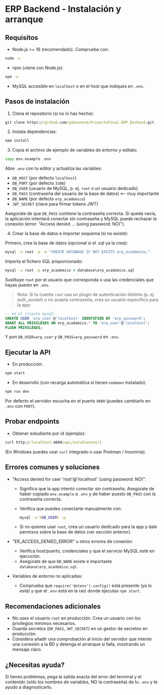 # ERP Backend - Instalación y arranque


## Requisitos

- Node.js >= 16 (recomendado). Comprueba con:

```cmd
node -v
```

- npm (viene con Node.js):

```cmd
npm -v
```

- MySQL accesible en `localhost` o en el host que indiques en `.env`.

## Pasos de instalación

1. Clona el repositorio (si no lo has hecho):

```cmd
git clone https://github.com/gabnunezm/ProyectoFinal-ERP_Backend.git
```

2. Instala dependencias:

```cmd
npm install
```

3. Copia el archivo de ejemplo de variables de entorno y edítalo:

```cmd
copy env.example .env
```

Abre `.env` con tu editor y actualiza las variables:

- `DB_HOST` (por defecto `localhost`)
- `DB_PORT` (por defecto `3306`)
- `DB_USER` (usuario de MySQL, p. ej. `root` o un usuario dedicado)
- `DB_PASS` (contraseña del usuario de la base de datos)  <-- muy importante
- `DB_NAME` (por defecto `erp_academico`)
- `JWT_SECRET` (clave para firmar tokens JWT)

Asegúrate de que `DB_PASS` contiene la contraseña correcta. Si queda vacía, la aplicación intentará conectar sin contraseña y MySQL puede rechazar la conexión (error: "Access denied ... (using password: NO)").

4. Crear la base de datos e importar esquema (si no existe):

Primero, crea la base de datos (opcional si el .sql ya la crea):

```cmd
mysql -u root -p -e "CREATE DATABASE IF NOT EXISTS erp_academico;"
```

Importa el fichero SQL proporcionado:

```cmd
mysql -u root -p erp_academico < database\erp_academico.sql
```

Sustituye `root` por el usuario que corresponda o usa las credenciales que hayas puesto en `.env`.

> Nota: Si tu cuenta `root` usa un plugin de autenticación distinto (p. ej. auth_socket) o no acepta contraseña, crea un usuario específico para la app:

```sql
-- en el cliente mysql:
CREATE USER 'erp_user'@'localhost' IDENTIFIED BY 'erp_password';
GRANT ALL PRIVILEGES ON erp_academico.* TO 'erp_user'@'localhost';
FLUSH PRIVILEGES;
```

Y pon `DB_USER=erp_user` y `DB_PASS=erp_password` en `.env`.

## Ejecutar la API

- En producción:

```cmd
npm start
```

- En desarrollo (con recarga automática si tienes `nodemon` instalado):

```cmd
npm run dev
```

Por defecto el servidor escucha en el puerto `4000` (puedes cambiarlo en `.env` con `PORT`).

## Probar endpoints

- Obtener estudiante por id (ejemplo):

```cmd
curl http://localhost:4000/api/estudiantes/1
```

(En Windows puedes usar `curl` integrado o usar Postman / Insomnia).

## Errores comunes y soluciones

- "Access denied for user 'root'@'localhost' (using password: NO)":
  - Significa que la app intentó conectar sin contraseña. Asegúrate de haber copiado `env.example` a `.env` y de haber puesto `DB_PASS` con la contraseña correcta.
  - Verifica que puedes conectarte manualmente con:

    ```cmd
    mysql -u %DB_USER% -p
    ```

  - Si no quieres usar `root`, crea un usuario dedicado para la app y dale permisos sobre la base de datos (ver sección anterior).

- "ER_ACCESS_DENIED_ERROR" u otros errores de conexión:
  - Verifica host/puerto, credenciales y que el servicio MySQL esté en ejecución.
  - Asegúrate de que `DB_NAME` existe e importaste `database\erp_academico.sql`.

- Variables de entorno no aplicadas:
  - Comprueba que `require('dotenv').config()` está presente (ya lo está) y que el `.env` está en la raíz donde ejecutas `npm start`.

## Recomendaciones adicionales

- No uses el usuario `root` en producción. Crea un usuario con los privilegios mínimos necesarios.
- Guarda secretos (`DB_PASS`, `JWT_SECRET`) en un gestor de secretos en producción.
- Considera añadir una comprobación al inicio del servidor que intente una conexión a la BD y detenga el arranque si falla, mostrando un mensaje claro.

## ¿Necesitas ayuda?

Si tienes problemas, pega la salida exacta del error del terminal y el contenido (sólo los nombres de variables, NO la contraseña) de tu `.env` y te ayudo a diagnosticarlo.
